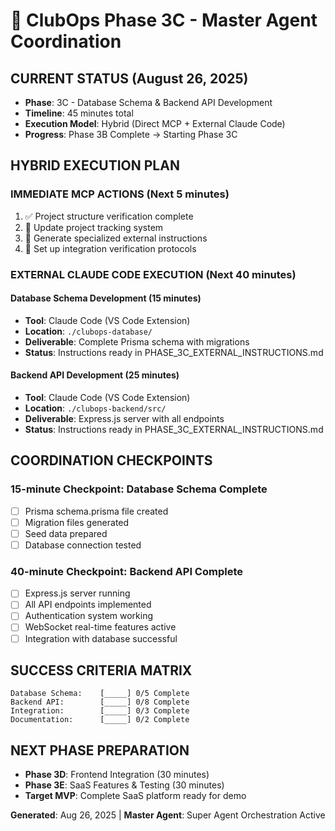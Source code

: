 # 🚀 ClubOps Phase 3C - Master Agent Coordination

## **CURRENT STATUS** (August 26, 2025)
- **Phase**: 3C - Database Schema & Backend API Development
- **Timeline**: 45 minutes total
- **Execution Model**: Hybrid (Direct MCP + External Claude Code)
- **Progress**: Phase 3B Complete → Starting Phase 3C

## **HYBRID EXECUTION PLAN**

### **IMMEDIATE MCP ACTIONS** (Next 5 minutes)
1. ✅ Project structure verification complete
2. 🔄 Update project tracking system
3. 🔄 Generate specialized external instructions
4. 🔄 Set up integration verification protocols

### **EXTERNAL CLAUDE CODE EXECUTION** (Next 40 minutes)

#### **Database Schema Development** (15 minutes)
- **Tool**: Claude Code (VS Code Extension)
- **Location**: `./clubops-database/`
- **Deliverable**: Complete Prisma schema with migrations
- **Status**: Instructions ready in PHASE_3C_EXTERNAL_INSTRUCTIONS.md

#### **Backend API Development** (25 minutes)
- **Tool**: Claude Code (VS Code Extension)  
- **Location**: `./clubops-backend/src/`
- **Deliverable**: Express.js server with all endpoints
- **Status**: Instructions ready in PHASE_3C_EXTERNAL_INSTRUCTIONS.md

## **COORDINATION CHECKPOINTS**

### **15-minute Checkpoint**: Database Schema Complete
- [ ] Prisma schema.prisma file created
- [ ] Migration files generated
- [ ] Seed data prepared
- [ ] Database connection tested

### **40-minute Checkpoint**: Backend API Complete
- [ ] Express.js server running
- [ ] All API endpoints implemented
- [ ] Authentication system working
- [ ] WebSocket real-time features active
- [ ] Integration with database successful

## **SUCCESS CRITERIA MATRIX**
```
Database Schema:    [_____] 0/5 Complete
Backend API:        [_____] 0/8 Complete
Integration:        [_____] 0/3 Complete
Documentation:      [_____] 0/2 Complete
```

## **NEXT PHASE PREPARATION**
- **Phase 3D**: Frontend Integration (30 minutes)
- **Phase 3E**: SaaS Features & Testing (30 minutes)
- **Target MVP**: Complete SaaS platform ready for demo

**Generated**: Aug 26, 2025 | **Master Agent**: Super Agent Orchestration Active
